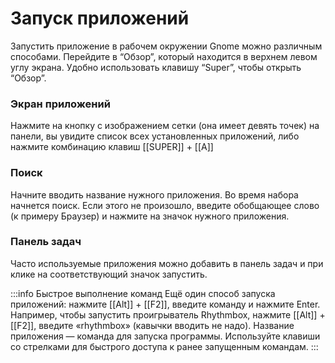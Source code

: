 # Запуск приложений

Запустить приложение в рабочем окружении Gnome можно различным способами. Перейдите в “Обзор”, который находится в верхнем левом углу экрана. Удобно использовать клавишу “Super”, чтобы открыть “Обзор”.

### Экран приложений
Нажмите на кнопку с изображением сетки (она имеет девять точек) на панели, вы увидите список всех установленных приложений, либо нажмите комбинацию клавиш [[SUPER]] + [[A]]

### Поиск
Начните вводить название нужного приложения. Во время набора начнется поиск. Если этого не произошло, введите обобщающее слово (к примеру Браузер) и нажмите на значок нужного приложения.

### Панель задач
Часто используемые приложения можно добавить в панель задач и при клике на соответствующий значок запустить.

:::info Быстрое выполнение команд
Ещё один способ запуска приложений: нажмите [[Alt]] + [[F2]], введите команду и нажмите Enter.
Например, чтобы запустить проигрыватель Rhythmbox, нажмите [[Alt]] + [[F2]], введите «rhythmbox» (кавычки вводить не надо). Название приложения — команда для запуска программы.
Используйте клавиши со стрелками для быстрого доступа к ранее запущенным командам.
:::
